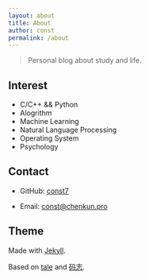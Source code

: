 ```yaml
---
layout: about
title: About
author: const
permalink: /about
---
```


> Personal blog about study and life.

## Interest

- C/C++ && Python
- Alogrithm
- Machine Learning
- Natural Language Processing
- Operating System
- Psychology

## Contact

- GitHub: [const7](https://github.com/const7)

- Email: const@chenkun.pro

<!-- ## GitHub Chart

![GitHub Chart](https://ghchart.rshah.org/const7) -->

## Theme

Made with [Jekyll](https://jekyllrb.com).

Based on [tale](https://github.com/chesterhow/tale) and [码志](https://github.com/mzlogin/mzlogin.github.io).
